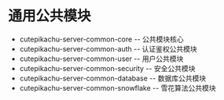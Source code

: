 # 通用公共模块

- cutepikachu-server-common-core -- 公共模块核心
- cutepikachu-server-common-auth -- 认证鉴权公共模块
- cutepikachu-server-common-user -- 用户公共模块
- cutepikachu-server-common-security -- 安全公共模块
- cutepikachu-server-common-database -- 数据库公共模块
- cutepikachu-server-common-snowflake -- 雪花算法公共模块
